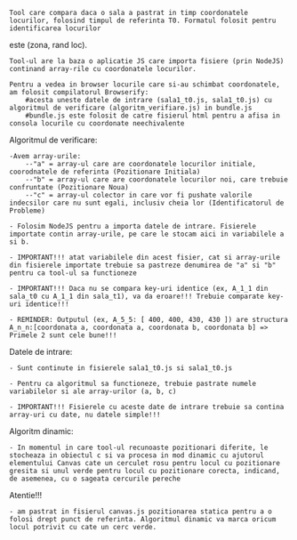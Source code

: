 	Tool care compara daca o sala a pastrat in timp coordonatele locurilor, folosind timpul de referinta T0. Formatul folosit pentru identificarea locurilor
este (zona, rand loc).

	Tool-ul are la baza o aplicatie JS care importa fisiere (prin NodeJS) continand array-rile cu coordonatele locurilor.

	Pentru a vedea in browser locurile care si-au schimbat coordonatele, am folosit compilatorul Browserify:
		#acesta uneste datele de intrare (sala1_t0.js, sala1_t0.js) cu algoritmul de verificare (algoritm_verifiare.js) in bundle.js
		#bundle.js este folosit de catre fisierul html pentru a afisa in consola locurile cu coordonate neechivalente


Algoritmul de verificare:

	-Avem array-urile: 
		--"a" = array-ul care are coordonatele locurilor initiale, coorodnatele de referinta (Pozitionare Initiala)
		--"b" = array-ul care are coordonatele locurilor noi, care trebuie confruntate (Pozitionare Noua)
		--"c" = array-ul colector in care vor fi pushate valorile indecsilor care nu sunt egali, inclusiv cheia lor (Identificatorul de Probleme)

	- Folosim NodeJS pentru a importa datele de intrare. Fisierele importate contin array-urile, pe care le stocam aici in variabilele a si b.
	
	- IMPORTANT!!! atat variabilele din acest fisier, cat si array-urile din fisierele importate trebuie sa pastreze denumirea de "a" si "b" pentru ca tool-ul sa functioneze

	- IMPORTANT!!! Daca nu se compara key-uri identice (ex, A_1_1 din sala_t0 cu A_1_1 din sala_t1), va da eroare!!! Trebuie comparate key-uri identice!!! 
	
	- REMINDER: Outputul (ex, A_5_5: [ 400, 400, 430, 430 ]) are structura A_n_n:[coordonata a, coordonata a, coordonata b, coordonata b] => Primele 2 sunt cele bune!!!

Datele de intrare:
	
	- Sunt continute in fisierele sala1_t0.js si sala1_t0.js

	- Pentru ca algoritmul sa functioneze, trebuie pastrate numele variabilelor si ale array-urilor (a, b, c)

	- IMPORTANT!!! Fisierele cu aceste date de intrare trebuie sa contina array-uri cu date, nu datele simple!!!
    
Algoritm dinamic:

    - In momentul in care tool-ul recunoaste pozitionari diferite, le stocheaza in obiectul c si va procesa in mod dinamic cu ajutorul elementului Canvas cate un cerculet rosu pentru locul cu pozitionare gresita si unul verde pentru locul cu pozitionare corecta, indicand, de asemenea, cu o sageata cercurile pereche

Atentie!!!

    - am pastrat in fisierul canvas.js pozitionarea statica pentru a o folosi drept punct de referinta. Algoritmul dinamic va marca oricum locul potrivit cu cate un cerc verde.